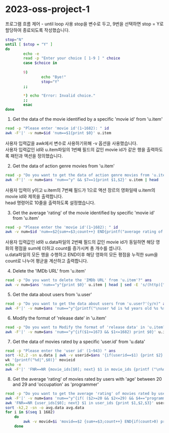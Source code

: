 # 2023-oss-project-1

프로그램 흐름 제어 - until loop 사용 
stop을 변수로 두고, 9번을 선택하면 stop = Y로 할당하여 종료되도록 작성했습니다.

```bash 
stop="N"
until [ $stop = "Y" ]
do
        echo -e
        read -p "Enter your choice [ 1-9 ] " choice
        case $choice in
        
        9)
                echo "Bye!"
                stop="Y"
        ;;

        *) echo "Error: Invalid choice."
        ;;
        esac
done
```
1. Get the data of the movie identified by a specific 'movie id' from 'u.item'

```bash 
read -p "Please enter 'movie id'(1~1682): " id
awk -F'|' -v num=$id 'num==$1{print $0}' u.item
```
사용자 입력값을 awk에서 변수로 사용하기위해 -v 옵션을 사용했습니다.  
사용자 입력값인 id와 u.item파일의 1번째 필드의 값인 movie id가 같은 행을 출력하도록 패턴과 액션을 정의했습니다.

2. Get the data of action genre movies from 'u.item'

```bash 
read -p "Do you want to get the data of action genre movies from 'u.item'?(y/n) " ans
awk -F'|' -v num=$ans 'num=="y" && $7==1{print $1,$2}' u.item | head
```
사용자 입력이 y이고 u.item의 7번째 필드가 1으로 액션 장르의 영화일때 u.item의 movie id와 제목을 출력합니다.  
head 명령어로 10줄을 출력하도록 설정했습니다.

3. Get the average 'rating' of the movie identified by specific 'movie id' from 'u.item'

```bash 
read -p "Please enter the 'movie id'(1~1682): " id
awk -v num=$id 'num==$2{sum+=$3;count++} END{printf("average rating of %d : %.5f\n",num,sum/count)}' u.data
```
사용자 입력값인 id와 u.data파일의 2번째 필드의 값인 movie id가 동일하면 해당 영화의 평점을 sum에 더하고 count를 증가시켜 총 개수를 셉니다.  
u.data파일의 모든 행을 수행하고 END이후 해당 영화의 모든 평점을 누적한 sum을 count로 나누어 평균을 계산하고 출력합니다.

4. Delete the 'IMDb URL' from 'u.item'
```bash 
read -p "Do you want to delete the 'IMDb URL' from 'u.item'?" ans
awk -v num=$ans 'num=="y"{print $0}' u.item | head | sed -E 's/(http)[^\)]*\)//g'
```

5. Get the data about users from 'u.user'
```bash 
read -p "Do you want to get the data about users from 'u.user?'(y/n)" ans
awk -F'|' -v num=$ans 'num=="y"{printf("\nuser %d is %d years old %s %s",$1,$2,$3,$4)}' u.user | head -11
```

6. Modify the format of 'release date' in 'u.item'
```bash 
read -p "Do you want to Modify the format of 'release data' in 'u.item?(y/n)" ans
awk -F'|' -v num=$ans 'num=="y"{if($1>=1673 && $1<=1682) print $0}' u.item | sed -E 's/([0-9]+)-(.*)-([0-9]+)/\3\2\1/g' | sed -E -e 's/Jan/01/g' -e 's/Feb/02/g' -e 's/Mar/03/g' -e 's/Apr/04/g' -e 's/May/05/g' -e 's/Jun/06/g' -e 's/Jul/07/g' -e 's/Aug/08/g' -e 's/Sep/09/g' -e 's/Oct/10/g' -e 's/Nov/11/g' -e 's/Dec/12/g'
```

7. Get the data of movies rated by a specific 'user.id' from 'u.data'
```bash 
read -p "Please enter the 'user id' (1~943) " ans
sort -k2,2 -sn u.data | awk -v userid=$ans '{if(userid==$1) {print $2} }' > movieid
wk '{printf("%d|",$0)}' movieid
echo -e
awk -F'|' 'FNR==NR {movie_ids[$0]; next} $1 in movie_ids {printf ("\n%d|%s ",$1,$2)}' movieid u.item | head -11
```

8. Get the average 'rating' of movies rated by users with 'age' between 20 and 29 and 'occupation' as 'programmer'
```bash 
read -p "Do you want to get the average 'rating' of movies rated by users with 'age' between 20 and 29 and 'occupation' as 'programmer?(y/n) " ans
awk -F'|' -v num=$ans 'num=="y"{if( ($2>=20 && $2<=29) && $4=="programmer") {print $1}}' u.user > userid
awk 'FNR==NR {user_ids[$0]; next} $1 in user_ids {print $1,$2,$3}' userid u.data > avg.data
sort -k2,2 -sn -o avg.data avg.data
for i in $(seq 1 1682)
	do
		awk -v movid=$i 'movid==$2 {sum+=$3;count++} END{if(count>0) printf("%d %.5g\n",movid,sum/count)}' avg.data
	done
```
